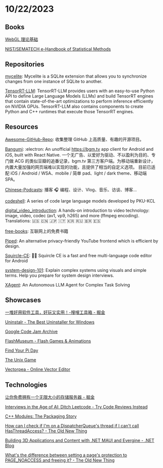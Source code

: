 # 10/22/2023

## Books
[WebGL 理论基础](https://webglfundamentals.org/webgl/lessons/zh_cn/)

[NIST/SEMATECH e-Handbook of Statistical Methods](https://www.itl.nist.gov/div898/handbook/index.htm)

## Repositories
[mycelite](https://github.com/mycelial/mycelite): Mycelite is a SQLite extension that allows you to synchronize changes from one instance of SQLite to another.

[TensorRT-LLM](https://github.com/NVIDIA/TensorRT-LLM): TensorRT-LLM provides users with an easy-to-use Python API to define Large Language Models (LLMs) and build TensorRT engines that contain state-of-the-art optimizations to perform inference efficiently on NVIDIA GPUs. TensorRT-LLM also contains components to create Python and C++ runtimes that execute those TensorRT engines.

## Resources
[Awesome-GitHub-Repo](https://github.com/Wechat-ggGitHub/Awesome-GitHub-Repo): 收集整理 GitHub 上高质量、有趣的开源项目。

[Bangumi](https://github.com/czy0729/Bangumi): :electron: An unofficial https://bgm.tv app client for Android and iOS, built with React Native. 一个无广告、以爱好为驱动、不以盈利为目的、专门做 ACG 的类似豆瓣的追番记录，bgm.tv 第三方客户端。为移动端重新设计，内置大量加强的网页端难以实现的功能，且提供了相当的自定义选项。 目前已适配 iOS / Android / WSA、mobile / 简单 pad、light / dark theme、移动端 SPA。

[Chinese-Podcasts](https://github.com/alaskasquirrel/Chinese-Podcasts): 播客 🎧 编程、设计、Vlog、音乐、访谈、博客...

[codeshell](https://github.com/WisdomShell/codeshell): A series of code large language models developed by PKU-KCL

[digital_video_introduction](https://github.com/leandromoreira/digital_video_introduction): A hands-on introduction to video technology: image, video, codec (av1, vp9, h265) and more (ffmpeg encoding). Translations: 🇺🇸 🇨🇳 🇯🇵 🇮🇹 🇰🇷 🇷🇺 🇧🇷 🇪🇸

[free-books](https://github.com/ruanyf/free-books): 互联网上的免费书籍

[Piped](https://github.com/TeamPiped/Piped): An alternative privacy-friendly YouTube frontend which is efficient by design.

[Squircle-CE](https://github.com/massivemadness/Squircle-CE): 👨‍💻 Squircle CE is a fast and free multi-language code editor for Android

[system-design-101](https://github.com/ByteByteGoHq/system-design-101): Explain complex systems using visuals and simple terms. Help you prepare for system design interviews.

[XAgent](https://github.com/OpenBMB/XAgent): An Autonomous LLM Agent for Complex Task Solving

## Showcases
[一堆好用软件工具，好玩又实用！-搜嗖工具箱 - 掘金](https://juejin.cn/post/7218438681061294138)

[Uninstalr - The Best Uninstaller for Windows](https://uninstalr.com/)

[Google Code Jam Archive](https://zibada.guru/gcj/)

[FlashMuseum - Flash Games & Animations](https://flashmuseum.org/)

[Find Your Pi Day](https://www.mypiday.com/)

[The Unix Game](https://unixgame.io/unix50)

[Vectorpea - Online Vector Editor](https://www.vectorpea.com/)

## Technologies
[让你免费拥有一个无限大小的存储服务器 - 掘金](https://juejin.cn/post/7289969035437768743)

[Interviews in the Age of AI: Ditch Leetcode - Try Code Reviews Instead](https://chrlschn.dev/blog/2023/07/interviews-age-of-ai-ditch-leetcode-try-code-reviews-instead/)

[C++ Modules: The Packaging Story](https://blog.conan.io/2023/10/17/modules-the-packaging-story.html)

[How can I check if I'm on a DispatcherQueue's thread if I can't call HasThreadAccess? - The Old New Thing](https://devblogs.microsoft.com/oldnewthing/20231018-00/?p=108904)

[Building 3D Applications and Content with .NET MAUI and Evergine - .NET Blog](https://devblogs.microsoft.com/dotnet/dotnet-maui-3d-app-with-evergine/)

[What's the difference between setting a page's protection to PAGE_NOACCESS and freeing it? - The Old New Thing](https://devblogs.microsoft.com/oldnewthing/20231019-00/?p=108907)
